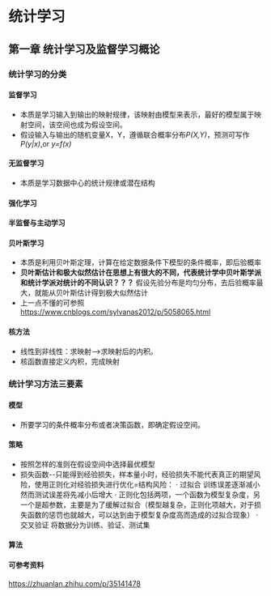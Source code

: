 # 统计学习
## 第一章 统计学习及监督学习概论
### 统计学习的分类
#### 监督学习
- 本质是学习输入到输出的映射规律，该映射由模型来表示，最好的模型属于映射空间，该空间也成为假设空间。
- 假设输入与输出的随机变量X，Y，遵循联合概率分布*P(X,Y)*，预测可写作*P(y|x)*,or *y=f(x)*
#### 无监督学习
- 本质是学习数据中心的统计规律或潜在结构
#### 强化学习
#### 半监督与主动学习

#### 贝叶斯学习
- 本质是利用贝叶斯定理，计算在给定数据条件下模型的条件概率，即后验概率
- **贝叶斯估计和极大似然估计在思想上有很大的不同，代表统计学中贝叶斯学派和统计学派对统计的不同认识？？？** 假设先验分布是均匀分布，去后验概率最大，就能从贝叶斯估计得到极大似然估计
- 上一点不懂的可参照 <https://www.cnblogs.com/sylvanas2012/p/5058065.html>

#### 核方法
- 线性到非线性：求映射-->求映射后的内积。
- 核函数直接定义内积，完成映射

### 统计学习方法三要素
#### 模型
- 所要学习的条件概率分布或者决策函数，即确定假设空间。
#### 策略
- 按照怎样的准则在假设空间中选择最优模型
- 损失函数--只能得到经验损失，样本量小时，经验损失不能代表真正的期望风险，使用正则化对经验损失进行优化=结构风险：
    · 过拟合 训练误差逐渐减小然而测试误差将先减小后增大
    · 正则化包括两项，一个函数为模型复杂度，另一个是超参数，主要是为了缓解过拟合（模型越复杂，正则化项越大，对于损失函数的惩罚也就越大，可以达到由于模型复杂度高而造成的过拟合现象）
    · 交叉验证 将数据分为训练、验证、测试集
#### 算法

#### 可参考资料
<https://zhuanlan.zhihu.com/p/35141478>
